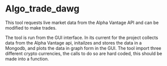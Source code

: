# Algo_trade_dawg
This tool requests live market data from the Alpha Vantage API and can be modified to make trades.

The tool is run from the GUI interface.  In its current for the project collects data from the
Alpha Vantage api, initailzes and stores the data in a Mongodb, and plots the data in graph form in the GUI.
The tool import three different crypto currencies, the calls to do so are hard coded, this should be made into a function.
